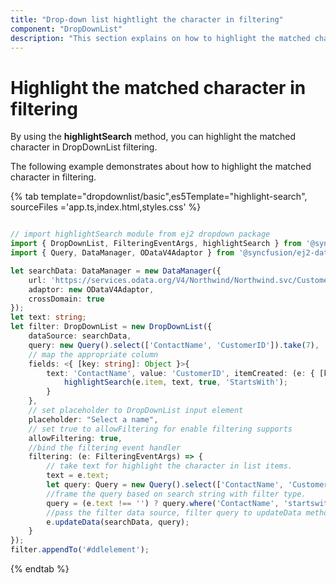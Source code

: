 ```yaml
---
title: "Drop-down list hightlight the character in filtering"
component: "DropDownList"
description: "This section explains on how to highlight the matched character in filtering Syncfusion JavaScript drop-down list control."
---
```


# Highlight the matched character in filtering

By using the **highlightSearch** method, you can highlight the matched character in DropDownList filtering.

The following example demonstrates about how to highlight the matched character in filtering.

{% tab template="dropdownlist/basic",es5Template="highlight-search", sourceFiles ='app.ts,index.html,styles.css' %}

```typescript

// import highlightSearch module from ej2 dropdown package
import { DropDownList, FilteringEventArgs, highlightSearch } from '@syncfusion/ej2-dropdowns';
import { Query, DataManager, ODataV4Adaptor } from '@syncfusion/ej2-data';

let searchData: DataManager = new DataManager({
    url: 'https://services.odata.org/V4/Northwind/Northwind.svc/Customers',
    adaptor: new ODataV4Adaptor,
    crossDomain: true
});
let text: string;
let filter: DropDownList = new DropDownList({
    dataSource: searchData,
    query: new Query().select(['ContactName', 'CustomerID']).take(7),
    // map the appropriate column
    fields: <{ [key: string]: Object }>{
        text: 'ContactName', value: 'CustomerID', itemCreated: (e: { [key: string]: Object }) => {
            highlightSearch(e.item, text, true, 'StartsWith');
        }
    },
    // set placeholder to DropDownList input element
    placeholder: "Select a name",
    // set true to allowFiltering for enable filtering supports
    allowFiltering: true,
    //bind the filtering event handler
    filtering: (e: FilteringEventArgs) => {
        // take text for highlight the character in list items.
        text = e.text;
        let query: Query = new Query().select(['ContactName', 'CustomerID']);
        //frame the query based on search string with filter type.
        query = (e.text !== '') ? query.where('ContactName', 'startswith', e.text, true) : query;
        //pass the filter data source, filter query to updateData method.
        e.updateData(searchData, query);
    }
});
filter.appendTo('#ddlelement');

```

{% endtab %}